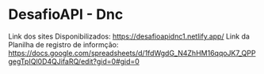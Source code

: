 # DesafioAPI - Dnc
Link dos sites Disponibilizados: https://desafioapidnc1.netlify.app/
Link da Planilha de registro de informção: https://docs.google.com/spreadsheets/d/1fdWgdG_N4ZhHM16qqoJK7_QPPgegTpIQl0D4QJifaRQ/edit?gid=0#gid=0 
